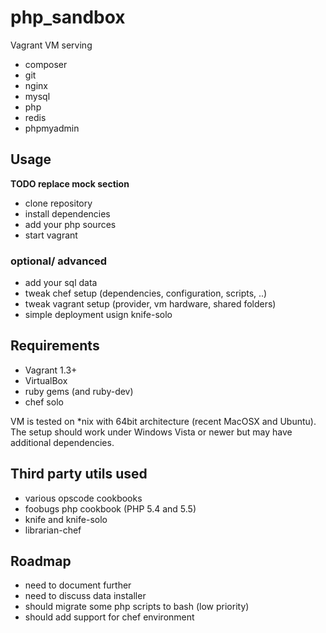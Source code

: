 php_sandbox
===========

Vagrant VM serving
* composer
* git
* nginx
* mysql
* php
* redis
* phpmyadmin

Usage
-----

**TODO replace mock section**

* clone repository
* install dependencies
* add your php sources
* start vagrant

### optional/ advanced

* add your sql data
* tweak chef setup (dependencies, configuration, scripts, ..)
* tweak vagrant setup (provider, vm hardware, shared folders)
* simple deployment usign knife-solo

Requirements
------------

* Vagrant 1.3+
* VirtualBox
* ruby gems (and ruby-dev)
* chef solo

VM is tested on *nix with 64bit architecture (recent MacOSX and Ubuntu).
The setup should work under Windows Vista or newer but may have additional dependencies.


Third party utils used
----------------------

* various opscode cookbooks
* foobugs php cookbook (PHP 5.4 and 5.5)
* knife and knife-solo
* librarian-chef

Roadmap
-------

* need to document further
* need to discuss data installer
* should migrate some php scripts to bash (low priority)
* should add support for chef environment
